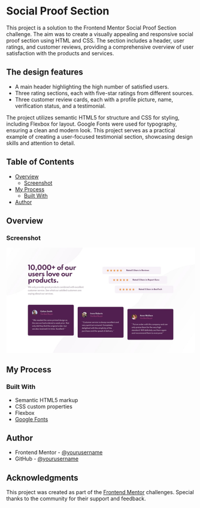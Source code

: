 # Social Proof Section

This project is a solution to the Frontend Mentor Social Proof Section challenge. The aim was to create a visually appealing and responsive social proof section using HTML and CSS. The section includes a header, user ratings, and customer reviews, providing a comprehensive overview of user satisfaction with the products and services.

## The design features

- A main header highlighting the high number of satisfied users.
- Three rating sections, each with five-star ratings from different sources.
- Three customer review cards, each with a profile picture, name, verification status, and a testimonial.

The project utilizes semantic HTML5 for structure and CSS for styling, including Flexbox for layout. Google Fonts were used for typography, ensuring a clean and modern look. This project serves as a practical example of creating a user-focused testimonial section, showcasing design skills and attention to detail.

## Table of Contents

- [Overview](#overview)
  - [Screenshot](#screenshot)
- [My Process](#my-process)
  - [Built With](#built-with)
- [Author](#author)

## Overview

### Screenshot

![Screenshot of the Social Proof Section](./design/desktop-design.jpg)

## My Process

### Built With

- Semantic HTML5 markup
- CSS custom properties
- Flexbox
- [Google Fonts](https://fonts.google.com/)

## Author

- Frontend Mentor - [@yourusername](https://www.frontendmentor.io/profile/yourusername)
- GitHub - [@yourusername](https://github.com/yourusername)

## Acknowledgments

This project was created as part of the [Frontend Mentor](https://www.frontendmentor.io) challenges. Special thanks to the community for their support and feedback.
